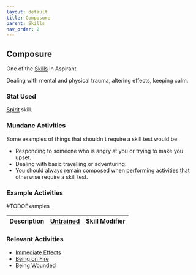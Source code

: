 ```yaml
---
layout: default
title: Composure
parent: Skills
nav_order: 2
---
```

## Composure
One of the [Skills](Skills) in Aspirant. 

Dealing with mental and physical trauma, altering effects, keeping calm.

### Stat Used
[Spirit](Spirit) skill.

### Mundane Activities
Some examples of things that shouldn't require a skill test would be.
* Responding to someone who is angry at you or trying to make you upset.
* Dealing with basic travelling or adventuring.
* You should always remain composed when performing activities that otherwise require a skill test.

### Example Activities
#TODOExamples 

| Description                                      | [Untrained](Skills#Untrained) | Skill Modifier |
| ------------------------------------------------ | ----------------------------- | -------------- |


### Relevant Activities
* [Immediate Effects](Injury#Immediate%20Effects)
* [Being on Fire](Injury#Being%20on%20Fire)
* [Being Wounded](Injury#Wounded)